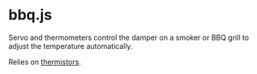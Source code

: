 # bbq.js
Servo and thermometers control the damper on a smoker or BBQ grill to adjust the temperature automatically.

Relies on [thermistors](https://www.espruino.com/Thermistor).